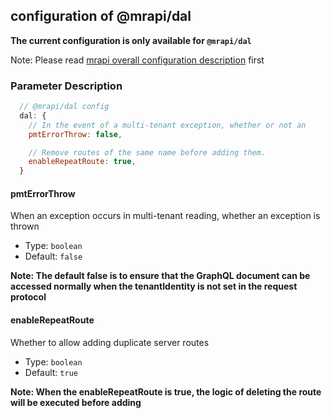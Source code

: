 ## configuration of @mrapi/dal

**The current configuration is only available for `@mrapi/dal`**

Note: Please read [mrapi overall configuration description](https://github.com/mrapi-js/mrapi/blob/dev/docs/Configuration/Common.md) first

### Parameter Description

```js
  // @mrapi/dal config
  dal: {
    // In the event of a multi-tenant exception, whether or not an      		error is thrown.
    pmtErrorThrow: false,

    // Remove routes of the same name before adding them.
    enableRepeatRoute: true,
  }
```

#### pmtErrorThrow

When an exception occurs in multi-tenant reading, whether an exception is thrown

+ Type: `boolean`
+ Default: `false`

**Note: The default false is to ensure that the GraphQL document can be accessed normally when the tenantIdentity is not set in the request protocol**

#### enableRepeatRoute

Whether to allow adding duplicate server routes

+ Type: `boolean`
+ Default: `true`

**Note: When the enableRepeatRoute is true, the logic of deleting the route will be executed before adding**

